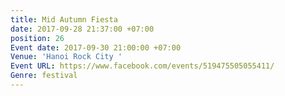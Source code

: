 ```yaml
---
title: Mid Autumn Fiesta
date: 2017-09-28 21:37:00 +07:00
position: 26
Event date: 2017-09-30 21:00:00 +07:00
Venue: 'Hanoi Rock City '
Event URL: https://www.facebook.com/events/519475505055411/
Genre: festival
---
```


